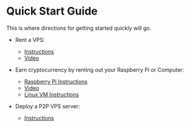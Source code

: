 # Quick Start Guide

This is where directions for getting started quickly will go.

*  Rent a VPS:
   * [Instructions](http://p2pvps.org/rent-a-vps/)
   * [Video](https://youtu.be/Zuvr5UCgj0Y)

*  Earn cryptocurrency by renting out your Raspberry Pi or Computer:
   * [Raspberry Pi Instructions](https://github.com/P2PVPS/p2pvps-client/tree/master/client/rpi/simple)
   * [Video](https://youtu.be/Ge5r2OUzF-o)
   * [Linux VM Instructions](https://github.com/P2PVPS/p2pvps-client/tree/master/client/vm/simple)

*  Deploy a P2P VPS server:
   * [Instructions](https://github.com/P2PVPS/server-deployment)
